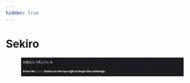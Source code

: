 ```yaml
---
hidden: true
---
```


# Sekiro

<figure><img src="../../../.gitbook/assets/image (6).png" alt=""><figcaption></figcaption></figure>
